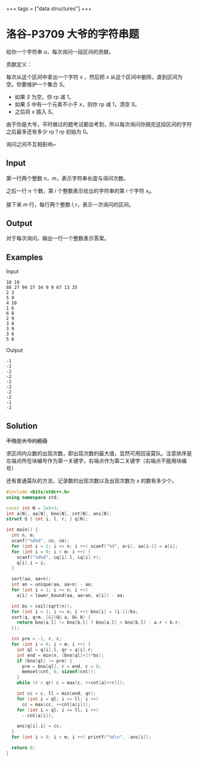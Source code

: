 +++
tags = ["data structures"]
+++

# 洛谷-P3709 大爷的字符串题

给你一个字符串 $a$，每次询问一段区间的贡献。

贡献定义：

每次从这个区间中拿出一个字符 $x$ ，然后把 $x$ 从这个区间中删除，直到区间为空。你要维护一个集合 $S$。

- 如果 $S$ 为空，你 rp 减 $1$。
- 如果 $S$ 中有一个元素不小于 $x$，则你 rp 减 $1$，清空 $S$。
- 之后将 $x$ 插入 $S$。

由于你是大爷，平时做过的题考试都会考到，所以每次询问你搞完这段区间的字符之后最多还有多少 rp？rp 初始为 $0$。

询问之间不互相影响~

## Input

第一行两个整数 $n$，$m$，表示字符串长度与询问次数。

之后一行 $n$ 个数，第 $i$ 个整数表示给出的字符串的第 $i$ 个字符 $x_i$。

接下来 $m$ 行，每行两个整数 $l, r$，表示一次询问的区间。

## Output

对于每次询问，输出一行一个整数表示答案。

## Examples

Input

```
10 10
88 27 94 27 34 9 9 67 13 25 
2 3
5 9
4 10
1 6
6 8
2 9
3 8
3 9
3 6
5 8
```

Output

```
-1
-2
-2
-2
-2
-2
-2
-2
-1
-2
```

## Solution

<del>不愧是大爷的题面</del>

求区间内众数的出现次数，即出现次数的最大值，显然可用回滚莫队。注意排序是左端点所在块编号作为第一关键字，右端点作为第二关键字（右端点不能用块编号）

还有普通莫队的方法，记录数的出现次数以及出现次数为 $x$ 的数有多少个。

```cpp
#include <bits/stdc++.h>
using namespace std;

const int N = 2e5+3;
int a[N], aa[N], bno[N], cnt[N], ans[N]; 
struct Q { int i, l, r; } q[N];

int main() {
  int n, m;
  scanf("%d%d", &n, &m);
  for (int i = 1; i <= n; i ++) scanf("%d", a+i), aa[i-1] = a[i];
  for (int i = 0; i < m; i ++) {
    scanf("%d%d", &q[i].l, &q[i].r);
    q[i].i = i;
  }

  sort(aa, aa+n);
  int an = unique(aa, aa+n) - aa;
  for (int i = 1; i <= n; i ++)
    a[i] = lower_bound(aa, aa+an, a[i]) - aa;

  int bs = ceil(sqrt(n));
  for (int i = 1; i <= n; i ++) bno[i] = (i-1)/bs;
  sort(q, q+m, [&](Q& a, Q& b) {
    return bno[a.l] != bno[b.l] ? bno[a.l] < bno[b.l] : a.r < b.r;
  });

  int pre = -1, r, c;
  for (int i = 0; i < m; i ++) {
    int ql = q[i].l, qr = q[i].r;
    int end = min(n, (bno[ql]+1)*bs);
    if (bno[ql] != pre) {
      pre = bno[ql], r = end, c = 0;
      memset(cnt, 0, sizeof(cnt));
    }
    while (r < qr) c = max(c, ++cnt[a[++r]]);

    int cc = c, ll = min(end, qr);
    for (int i = ql; i <= ll; i ++)
      cc = max(cc, ++cnt[a[i]]);
    for (int i = ql; i <= ll; i ++)
      --cnt[a[i]];

    ans[q[i].i] = cc;
  }
  for (int i = 0; i < m; i ++) printf("%d\n", -ans[i]);

  return 0;
}
```

